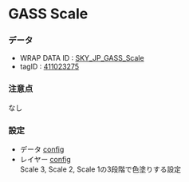 # GASS Scale


### データ
- WRAP DATA ID : [SKY_JP_GASS_Scale](https://goo.gl/df5Frm)
- tagID : [411023275](http://data-catalog.wni.co.jp/data_catalog/view.cgi?tagid=411023275)


### 注意点
なし


### 設定
- データ [config](./pri/conf/data/SKY_JP_GASS_Scale.json)
- レイヤー [config](./pri/conf/layer/GASS_Scale.json)  
  Scale 3, Scale 2, Scale 1の3段階で色塗りする設定  